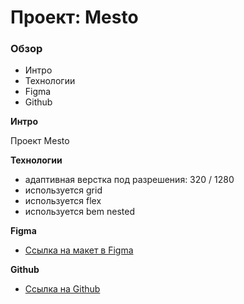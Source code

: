 # Проект: Mesto

### Обзор
* Интро
* Технологии
* Figma
* Github

**Интро**

Проект Mesto

**Технологии**
* адаптивная верстка под разрешения: 320 / 1280
* используется grid
* используется flex
* используется bem nested

**Figma**

* [Ссылка на макет в Figma](https://www.figma.com/file/2cn9N9jSkmxD84oJik7xL7/JavaScript.-Sprint-4)

**Github**

* [Ссылка на Github](https://alex-dust.github.io/mesto-project/)
